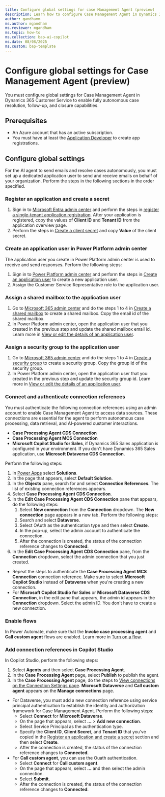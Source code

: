 ```yaml
---
title: Configure global settings for case Management Agent (preview)
description: Learn how to configure Case Management Agent in Dynamics 365 Customer Service to help customer support teams efficiently resolve cases.
author: gandhamm
ms.author: mgandham
ms.reviewer: mgandham
ms.topic: how-to 
ms.collection: bap-ai-copilot 
ms.date: 08/08/2025
ms.custom: bap-template
---
```


# Configure global settings for Case Management Agent (preview)

You must configure global settings for Case Management Agent in Dynamics 365 Customer Service to enable fully autonomous case resolution, follow-up, and closure capabilities.

## Prerequisites

- An Azure account that has an active subscription.
- You must have at least the [Application Developer](/entra/identity/role-based-access-control/permissions-reference#application-developer) to create app registrations.

## Configure global settings

For the AI agent to send emails and resolve cases autonomously, you must set up a dedicated application user to send and receive emails on behalf of your organization. Perform the steps in the following sections in the order specified.

### Register an application and create a secret 

1. Sign in to [Microsoft Entra admin center](https://entra.microsoft.com) and perform the steps in [register a single-tenant application registration](/entra/identity-platform/quickstart-register-app#register-an-application). After your application is registered, copy the values of **Client ID** and **Tenant ID** from the application overview page.
1. Perform the steps in [Create a client secret](/entra/identity-platform/how-to-add-credentials?tabs=client-secret#add-a-credential-to-your-application) and copy **Value** of the client secret.

### Create an application user in Power Platform admin center

The application user you create in Power Platform admin center is used to receive and send responses. Perform the following steps:

1. Sign in to [Power Platform admin center](https://admin.powerplatform.microsoft.com) and perform the steps in [Create an application user](/power-platform/admin/manage-application-users?tabs=new#create-an-application-user) to create a new application user. 
1. Assign the Customer Service Representative role to the application user.

### Assign a shared mailbox to the application user

1. Go to [Microsoft 365 admin center](https://admin.cloud.microsoft/) and do the steps 1 to 4 in [Create a shared mailbox](/microsoft-365/admin/email/create-a-shared-mailbox#create-a-shared-mailbox-and-add-members) to create a shared mailbox. Copy the email id of the shared mailbox.
1. In Power Platform admin center, open the application user that you created in the previous step and update the shared mailbox email id. Learn more in [View or edit the details of an application user](/power-platform/admin/manage-application-users?tabs=new#view-or-edit-the-details-of-an-application-user).

### Assign a security group to the application user

1. Go to [Microsoft 365 admin center](https://admin.cloud.microsoft/) and do the steps 1 to 4 in [Create a security group](/microsoft-365/admin/create-groups/create-a-security-group) to create a security group. Copy the group id of the security group.
1. In Power Platform admin center, open the application user that you created in the previous step and update the security group id. Learn more in [View or edit the details of an application user](/power-platform/admin/manage-application-users?tabs=new#view-or-edit-the-details-of-an-application-user).

### Connect and authenticate connection references

You must authenticate the following connection references using an admin account to enable Case Management Agent to access data sources. These connections are essential for the agent to perform autonomous case processing, data retrieval, and AI-powered customer interactions. 

- **Case Processing Agent CDS Connection**
- **Case Processing Agent MCS Connection**
- **Microsoft Copilot Studio for Sales**, if Dynamics 365 Sales application is configured in your environment. If you don't have Dynamics 365 Sales application, use **Microsoft Dataverse CDS Connection**.

Perform the following steps:

1. In [Power Apps](https://make.powerapps.com/) select **Solutions**.
1. In the page that appears, select **Default Solution**.
1. In the **Objects** pane, search for and select **Connection References**. The list of existing connection references appears.
1. Select **Case Processing Agent CDS Connection**.
1. In the **Edit Case Processing Agent CDS Connection** pane that appears, do the following steps:
    1. Select **New connection** from the **Connection** dropdown. The **New connection** page appears in a new tab. Perform the following steps:
      1. Search and select **Dataverse**.
      1. Select OAuth as the authentication type and then select **Create**.
      1. In the pop-up, select the admin account to authenticate the connection.
      1. After the connection is created, the status of the connection reference changes to **Connected**.
1. In the **Edit Case Processing Agent CDS Connection** pane, from the **Connection** dropdown, select the admin connection that you just created.

- Repeat the steps to authenticate the **Case Processing Agent MCS Connection** connection reference. Make sure to select **Microsoft Copilot Studio** instead of **Dataverse** when you're creating a new connection.
- For **Microsoft Copilot Studio for Sales** or **Microsoft Dataverse CDS Connection**, in the edit pane that appears, the admin id appears in the **Connection** dropdown. Select the admin ID. You don't have to create a new connection.

### Enable flows

In Power Automate, make sure that the **Invoke case processing agent** and **Call custom agent** flows are enabled. Learn more in [Turn on a flow](/power-automate/disable-flow#turn-on-a-flow).

### Add connection references in Copilot Studio

In Copilot Studio, perform the following steps:

 1. Select **Agents** and then select **Case Processing Agent**.
 1. In the **Case Processing Agent** page, select **Publish** to publish the agent.
 1. In the **Case Processing Agent** page, do the steps to [View connections on the Connection Settings page](/microsoft-copilot-studio/authoring-connections#view-connections-on-the-connection-settings-page). **Microsoft Dataverse** and **Call custom agent** appears on the **Manage connections** page.

   - For Dataverse, you must add a new connection reference using service principal authentication to establish the identity and authorization framework for Case Management Agent. Perform the following steps:
      - Select **Connect** for **Microsoft Dataverse**.
      -  On the page that appears, select **...** > **Add new connection**.
      - Select Service Principal as the authentication type.
      - Specify the **Client ID**, **Client Secret**, and **Tenant ID** that you've copied in the [Register an application and create a secret](#register-an-application-and-create-a-secret) section and then select **Create**.
      - After the connection is created, the status of the connection reference changes to **Connected**.
   - For **Call custom agent**, you can use the Ouath authentication.
      - Select **Connect** for **Call custom agent**.
      - On the page that appears, select **...** and then select the admin connection.
      - Select **Submit**.
      - After the connection is created, the status of the connection reference changes to **Connected**.
